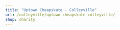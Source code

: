 ```yaml
---
title: "Uptown Cheapskate - Colleyville"
url: /colleyville/uptown-cheapskate-colleyville/
shop: charity
---
```

